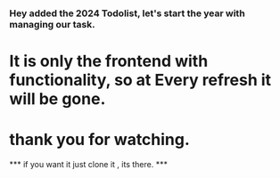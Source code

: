 ### Hey added the 2024 Todolist, let's start the year with managing our task.
# It is only the frontend with functionality, so at Every refresh it will be gone.
# thank you for watching.
*** if you want it just clone it , its there. ***
